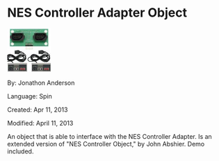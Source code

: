 # NES Controller Adapter Object

![pic.jpg](pic.jpg)

By: Jonathon Anderson

Language: Spin

Created: Apr 11, 2013

Modified: April 11, 2013

An object that is able to interface with the NES Controller Adapter. Is an extended version of "NES Controller Object," by John Abshier. Demo included.
